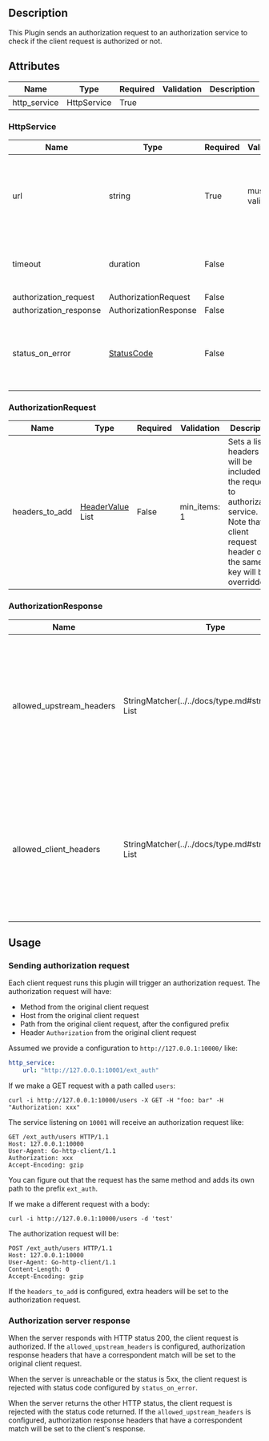 ## Description

This Plugin sends an authorization request to an authorization service to check if the client request is authorized or not.

## Attributes

| Name         | Type        | Required | Validation | Description |
|--------------|-------------|----------|------------|-------------|
| http_service | HttpService | True     |            |             |

### HttpService

| Name                   | Type                                        | Required | Validation        | Description                                                                                                                                               |
|------------------------|---------------------------------------------|----------|-------------------|-----------------------------------------------------------------------------------------------------------------------------------------------------------|
| url                    | string                                      | True     | must be valid URI | The uri to the external service, like `http://ext_auth/prefix`. The path given by the uri will be used as the prefix of the authorization request's path. |
| timeout                | duration                                    | False    |                   | The timeout duration. For example, `10s` means the timeout is 10 seconds. Default to 200ms.                                                               |
| authorization_request  | AuthorizationRequest                        | False    |                   |                                                                                                                                                           |
| authorization_response | AuthorizationResponse                       | False    |                   |                                                                                                                                                           |
| status_on_error        | [StatusCode](../../docs/type.md#statuscode) | False    |                   | Sets the HTTP status that is returned to the client when the authorization server returns an error or cannot be reached. The default status is `401`.     |

### AuthorizationRequest

| Name           | Type          | Required | Validation   | Description                                                                                                                                        |
|----------------|---------------|----------|--------------|----------------------------------------------------------------------------------------------------------------------------------------------------|
| headers_to_add | [HeaderValue](../../docs/type.md#headervalue) List | False    | min_items: 1 | Sets a list of headers that will be included in the request to authorization service. Note that client request header of the same key will be overridden. |

### AuthorizationResponse

| Name                     | Type          | Required | Validation   | Description                                                                                                                                                                     |
|--------------------------|---------------|----------|--------------|---------------------------------------------------------------------------------------------------------------------------------------------------------------------------------|
| allowed_upstream_headers | StringMatcher(../../docs/type.md#stringmatcher) List | False    | min_items: 1 | When this is set, authorization response headers that have a correspondent match will be added to the original client request. Note that coexistent headers will be overridden. |
| allowed_client_headers   | StringMatcher(../../docs/type.md#stringmatcher) List | False    | min_items: 1 | When this is set, authorization response headers that have a correspondent match will be added to the client's response when the request is rejected.                           |

## Usage

### Sending authorization request

Each client request runs this plugin will trigger an authorization request. The authorization request will have:

* Method from the original client request
* Host from the original client request
* Path from the original client request, after the configured prefix
* Header `Authorization` from the original client request

Assumed we provide a configuration to `http://127.0.0.1:10000/` like:

```yaml
http_service:
    url: "http://127.0.0.1:10001/ext_auth"
```

If we make a GET request with a path called `users`:

```shell
curl -i http://127.0.0.1:10000/users -X GET -H "foo: bar" -H "Authorization: xxx"
```

The service listening on `10001` will receive an authorization request like:

```
GET /ext_auth/users HTTP/1.1
Host: 127.0.0.1:10000
User-Agent: Go-http-client/1.1
Authorization: xxx
Accept-Encoding: gzip
```

You can figure out that the request has the same method and adds its own path to the prefix `ext_auth`.

If we make a different request with a body:

```shell
curl -i http://127.0.0.1:10000/users -d 'test'
```

The authorization request will be:

```
POST /ext_auth/users HTTP/1.1
Host: 127.0.0.1:10000
User-Agent: Go-http-client/1.1
Content-Length: 0
Accept-Encoding: gzip
```

If the `headers_to_add` is configured, extra headers will be set to the authorization request.

### Authorization server response

When the server responds with HTTP status 200, the client request is authorized. If the `allowed_upstream_headers` is configured, authorization response headers that have a correspondent match will be set to the original client request.

When the server is unreachable or the status is 5xx, the client request is rejected with status code configured by `status_on_error`.

When the server returns the other HTTP status, the client request is rejected with the status code returned. If the `allowed_upstream_headers` is configured, authorization response headers that have a correspondent match will be set to the client's response.
